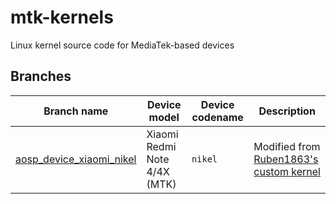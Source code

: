 # mtk-kernels
Linux kernel source code for MediaTek-based devices

## Branches
| Branch name                                                                                                    | Device model                       | Device codename     | Description
|----------------------------------------------------------------------------------------------------------------|------------------------------------|---------------------|----------------------------------------------------------------------------------------------------|
| [aosp_device_xiaomi_nikel](https://github.com/SnowdroidReborn/mtk-kernels/tree/xiaomi_nikel_custom_3.18)       | Xiaomi Redmi Note 4/4X (MTK)       | `nikel`             | Modified from [Ruben1863's custom kernel](https://github.com/Ruben1863/android_kernel_xiaomi_nikel)
